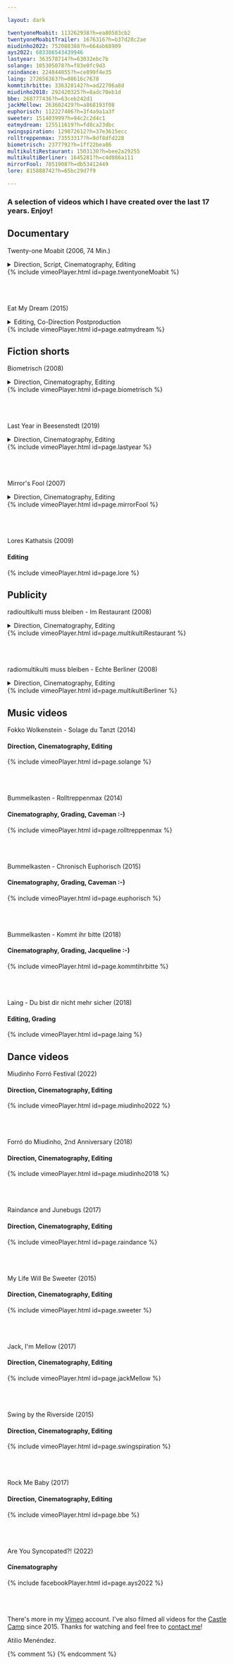 ```yaml
---

layout: dark

twentyoneMoabit: 113262938?h=ea80583cb2
twentyoneMoabitTrailer: 1676316?h=b37d28c2ae
miudinho2022: 752088388?h=664ab68909
ays2022: 683386543439946
lastyear: 363578714?h=63032ebc7b
solange: 105305078?h=f83e0fc9d3
raindance: 224844855?h=ce899f4e35
laing: 272656363?h=08616c7678
kommtihrbitte: 336328142?h=ad22706a8d
miudinho2018: 292420325?h=8adc70eb1d
bbe: 268777436?h=63ceb242d1
jackMellow: 263602429?h=a868193f08
euphorisch: 112227406?h=3f4a9a1a3f
sweeter: 151403999?h=94c2c2d4c1
eatmydream: 125511619?h=fd8ca23dbc
swingspiration: 129872612?h=37e3615ecc
rolltreppenmax: 73553317?h=9df8dfd228
biometrisch: 2377792?h=1ff22bea86
multikultiRestaurant: 1503130?h=bee2a29255
multikultiBerliner: 1645281?h=c4d086a111
mirrorFool: 7851908?h=db53412449
lore: 815888742?h=65bc29d7f9

---
```


### A selection of videos which I have created over the last 17 years. Enjoy!


## Documentary

Twenty-one Moabit (2006, 74 Min.) 
<details>
  <summary class="unselectable" style="display:list-item">Direction, Script, Cinematography, Editing</summary>
  <p>
Dokumentarfilm über ein Theaterprojekt mit Jugendlichen aus Moabit, ein Stadtteil Berlins der als „Hort der Kriminalität“ gilt. Der Sozialarbeiter Ahmed Shah bietet den Jugendlichen die Möglichkeit an, ein Theaterstück mit Themen zu entwickeln, die ihnen nahe sind: Islamophobie, Antisemitismus, der Nahostkonflikt und die Suche nach einem Ort, wo man hingehört und anerkannt ist. Dabei lernen sie die Holocaustüberlebende und Menschenrechtsaktivistin Hedy Epstein kennen. Der Film zeigt den keineswegs glatt verlaufenden Prozess bis zur erfolgreichen Aufführung des Stücks.<br><br> 

During the course of a year, this feature-length documentary follows a theatre project with teenagers in Moabit, a disadvantaged neighborhood of Berlin. Street worker Ahmed Shah offers these teenagers the opportunity to work with him on a stage play and to meet the holocaust survivor and human rights activist Hedy Epstein. The topics: anti-semitism and islamophobia. The goal is that the play should perform in front of an audience. Soon a group of street kids transform into an ensemble and start rehearsing, but lack of discipline and all sorts of arguments seem to ruin the projekt. There is only one way to succeed: the kids that are used to fight for themselves on the streets have to fit in and work as a team, no vanity allowed! The director shows how the conflict in the middle east has an impact on the lives of teenagers in Germany, and gives the protagonists the opportunity to be real and authentic. The effect is that the audience gets the feeling to be very close to the characters. A honest and moving documentary!<br><br>

Credits:<br><br>

Direction and Cinematography: Atilio Menéndez. Script and Editing: Atilio Menéndez and Frank Gerhardt. Secondary Photography: Véronique Ansorge. Grading: Atilio Menéndez and Elsa Lidola. Music: Les Haferflocken Swingers. Theatre project direction: Ahmed Shah.<br><br>

  </p>
</details>
{% include vimeoPlayer.html id=page.twentyoneMoabit %}

<br><br><br>
Eat My Dream (2015) 
<details>
  <summary class="unselectable" style="display:list-item">Editing, Co-Direction Postproduction</summary>
  <p>
    Direction and Cinematography by Jessica Dürwald. 
    Music by Carlos St. Ana. 
    Camera assistant: Fiona Misgeld.
    Audio mixing: Gregor Bonse.
    Project support: Prof. Christina Schindler.
    Line producer: Anya Grünewald.
    Production Supervisor: Uli Kunz.
    Produced by Filmuniversität „Konrad Wolf“ Potsdam Babelsberg. 
    <br><br>
    Awards:
    <br><br>
    Deutsche Film- und Medienbewertung, Prädikat Besonders Wertvoll.<br>Deutscher Kamerapreis, Nachwuchs 2016.<br>Goldener Reiter der Jugendjury, 27. Filmfest Dresden 2015.<br>Best Experimental, Tehran International Short Film Festival 2015. 
    <br><br>
    Festivals:
    <br>
    <br>Filmfestival Warschau 2016 (Polen)
    <br>FICG – Guadalajara Film Festival 2017 ( Mexiko)
    <br>KINO! New York 2017 (USA)
    <br>GUCE – Guanajuato Cine Europeo (Mexiko)
    <br>Festival Cinéma Jeune Public
    <br>Internationales Filmfest Braunschweig
    <br>international animation student showcase
    <br>International Film Festival MOLODIST
    <br>Cambridge Film Festival/ NEXT GENERATION SHORT TIGER 2016
    <br>Golden Tree Festival
    <br>Festival of German Films / Bueons Aires
    <br>International animation student showcase/ Valencia
    <br>Festival of German Films / NEXT GENERATION SHORT TIGER/ Cambridge
    <br>Green Screen Internationales Naturfilmfestival
    <br>FESA – Festival für europäische Studenten-Animationsfilme / Sonderprogramm
    <br>Wilde Möhre Festival / Festival-Kino zum Thema “futur II“
    <br>OpenEyes Filmfest / Dokumentarfilmblock
    <br>FEST New Directors New Filmfestival –  In Competition
    <br>Huesca International Film Festival – In Competition
    <br>Cinemambiente – Environmental Film Festival -Panorama Short Films
    <br>Festival de Cannes – Next Generation Rolle 2016
    <br>European Media Art Festival / EMAF INIT (Media Campus)
    <br>Sehsüchte – In Competition
    <br>Landshuter Kurzfilmfestival –In Competition
    <br>Kinofilm – Manchester International Short Film & Animation Festival
    <br>Poitiers Film Festival / Fokus Filmuniversität Babelsberg
    <br>Teheran Kurzfilmfestival – In Competition
    <br>Filmfestival Münster –  In Competition
    <br>Lubuskie Film Summer – In Competition
    <br>Deutsch-Französisches Kurzfilmrendezvous ARTE
    <br>Flensburger Kurzfilmtage –  In Competition
    <br>Filmfest Dresden – In Competition
  </p>
</details>
{% include vimeoPlayer.html id=page.eatmydream %}



## Fiction shorts

Biometrisch (2008)
<details>
  <summary class="unselectable" style="display:list-item">Direction, Cinematography, Editing</summary>
  <p>
    Starring Ahmed Shah and Sinan Hancili. Script by Ahmed Shah. Editing by Atilio Menéndez and Kay Möpert.
    <br><br>
    Winner of the second place at the competition "Nice to Meet You - Kulturelle Kollisionen in 100 Sekunden."
  </p>
</details>
{% include vimeoPlayer.html id=page.biometrisch %}

<br><br><br>
Last Year in Beesenstedt (2019)
<details>
  <summary class="unselectable" style="display:list-item">Direction, Cinematography, Editing</summary>
  <p>
    A tribute to Alain Resnai's "Last Year in Marienbad."
    Filmed during the Balboa and Swing Castle Camps in Schloß Beesenstedt, Germany, between 2015 and 2018.
    Music composed by Frédéric Chopin and performed by Wladimir Elesin.
  </p>
</details>
{% include vimeoPlayer.html id=page.lastyear %}

<br><br><br>
Mirror's Fool (2007) 
<details>
  <summary class="unselectable" style="display:list-item">Direction, Cinematography, Editing</summary>
  <p>
A surreal short film written by and starring Les Haferflocken Swingers. Produced by Ralph Klein and Les Haferflocken on a nonexistent budget and filmed at an abandoned mill. All props were improvised on the spot from the many fascinating objects which our kind host Komet Bernhard had collected over many years. Most scenes were shot using a home-made 70mm depth-of-field adapter.
  </p>
</details>
{% include vimeoPlayer.html id=page.mirrorFool %}

<br><br><br>
Lores Kathatsis (2009) 
#### Editing
{% include vimeoPlayer.html id=page.lore %}



## Publicity

radioultikulti muss bleiben - Im Restaurant (2008) 
<details>
  <summary class="unselectable" style="display:list-item">Direction, Cinematography, Editing</summary>
  <p>
Starring Stefan Stern.
Musik by GeneticDruGs, Les Haferflocken Swingers and Bodo Pasternak.
Editing by Atilio Menéndez and Georg Losch.
<br><br>
A spot against the closing of the radio station "radiomultikulti", which was shown in several cinemas in Berlin. Filmed using a home-made 70mm depth-of-field adapter.
  </p>
</details>
{% include vimeoPlayer.html id=page.multikultiRestaurant %}

<br><br><br>
radiomultikulti muss bleiben - Echte Berliner (2008) 
<details>
  <summary class="unselectable" style="display:list-item">Direction, Cinematography, Editing</summary>
  <p>
Editing by Atilio Menéndez and Georg Losch.
Musik by Ain’t No Pfand Bandidos.
<br><br>
A spot against the closing of the radio station "radiomultikulti", which was shown in several cinemas in Berlin. Filmed using a home-made 70mm depth-of-field adapter.
  </p>
</details>
{% include vimeoPlayer.html id=page.multikultiBerliner %}



## Music videos

Fokko Wolkenstein - Solage du Tanzt (2014)
#### Direction, Cinematography, Editing
{% include vimeoPlayer.html id=page.solange %}

<br><br><br>
Bummelkasten - Rolltreppenmax (2014) 
#### Cinematography, Grading, Caveman :-)
{% include vimeoPlayer.html id=page.rolltreppenmax %}

<br><br><br>
Bummelkasten - Chronisch Euphorisch (2015) 
#### Cinematography, Grading, Caveman :-)
{% include vimeoPlayer.html id=page.euphorisch %}

<br><br><br>
Bummelkasten - Kommt ihr bitte (2018)
#### Cinematography, Grading, Jacqueline :-)
{% include vimeoPlayer.html id=page.kommtihrbitte %}

<br><br><br>
Laing - Du bist dir nicht mehr sicher (2018)
#### Editing, Grading
{% include vimeoPlayer.html id=page.laing %}



## Dance videos

Miudinho Forró Festival (2022) 
#### Direction, Cinematography, Editing
{% include vimeoPlayer.html id=page.miudinho2022 %}

<br><br><br>
Forró do Miudinho, 2nd Anniversary (2018) 
#### Direction, Cinematography, Editing
{% include vimeoPlayer.html id=page.miudinho2018 %}

<br><br><br>
Raindance and Junebugs (2017)
#### Direction, Cinematography, Editing
{% include vimeoPlayer.html id=page.raindance %}

<br><br><br>
My Life Will Be Sweeter (2015) 
#### Direction, Cinematography, Editing
{% include vimeoPlayer.html id=page.sweeter %}

<br><br><br>
Jack, I'm Mellow (2017) 
#### Direction, Cinematography, Editing
{% include vimeoPlayer.html id=page.jackMellow %}

<br><br><br>
Swing by the Riverside (2015) 
#### Direction, Cinematography, Editing
{% include vimeoPlayer.html id=page.swingspiration %}

<br><br><br>
Rock Me Baby (2017) 
#### Direction, Cinematography, Editing
{% include vimeoPlayer.html id=page.bbe %}

<br><br><br>
Are You Syncopated?! (2022)
#### Cinematography
{% include facebookPlayer.html id=page.ays2022 %}



<br><br><br>
There's more in my [<u>Vimeo</u>](https://vimeo.com/aamf) account. I've also filmed all videos for the [<u>Castle Camp</u>](https://vimeo.com/castlecamp) since 2015. Thanks for watching and feel free to [<u>contact me</u>](mailto:videos@unexpectedinventions.com)!
 
Atilio Menéndez.

{% comment %}
{% endcomment %}
